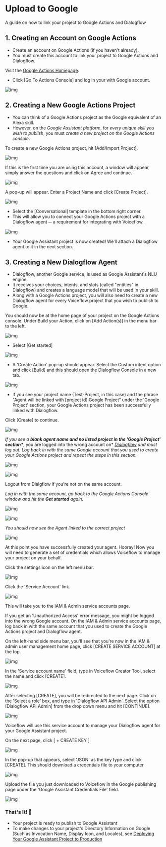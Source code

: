 # Upload to Google

A guide on how to link your project to Google Actions and Dialogflow

## **1. Creating an Account on Google Actions**

- Create an account on Google Actions (if you haven't already).
- You must create this account to link your project to Google Actions and Dialogflow.

Visit the [Google Actions Homepage](https://developers.google.com/actions/).

- Click [Go To Actions Console] and log in your with Google account.

![img](https://cdn.zappy.app/9e8b5980d5f13849954fb297b395d2c4.png)

## **2. Creating a New Google Actions Project**

- You can think of a Google Actions project as the Google equivalent of an Alexa skill.
- However, on the *Google Assistant platform*, for *every unique skill you wish to publish*, you must *create a new project on the Google Actions console*.

To create a new Google Actions project, hit [Add/Import Project].



![img](https://gblobscdn.gitbook.com/assets%2F-LgK_X2m6IAIYcINBjCj%2F-Lk4vPZBG4Hl2SmkrQBh%2F-Lk4zepyqJiuOKd5aOIA%2Fimage.png?alt=media&token=0c259850-4a42-4f95-9a50-59a6ce528f31)



If this is the first time you are using this account, a window will appear, simply answer the questions and click on Agree and continue.

![img](https://cdn.zappy.app/32d6f774569c9a49f230a4a1b1edcce6.png)

A pop-up will appear. Enter a Project Name and click [Create Project].

![img](https://cdn.zappy.app/06c8da2f8dd245c49c79dcda3ae01c7e.png)

- Select the [Conversational] template in the bottom right corner.
- This will allow you to connect your Google Actions project with a Dialogflow agent ⏤ a requirement for integrating with Voiceflow.

![img](https://gblobscdn.gitbook.com/assets%2F-LgK_X2m6IAIYcINBjCj%2F-Lk52bwj2EKvOklKZmdD%2F-Lk52e0vmOvYXSYdkfdd%2Fimage.png?alt=media&token=1de3a912-a708-4162-b8c1-97b75c4ff8b7)

- Your Google Assistant project is now created! We'll attach a Dialogflow agent to it in the next section.

## **3. Creating a New Dialogflow Agent**

- Dialogflow, another Google service, is used as Google Assistant's NLU engine.
- It receives your choices, intents, and slots (called "entities" in Dialogflow) and creates a language model that will be used in your skill.
- Along with a Google Actions project, you will also need to create a new Dialogflow agent for every Voiceflow project that you wish to publish to Google.

You should now be at the home page of your project on the Google Actions console. Under Build your Action, click on [Add Action(s)] in the menu bar to the left.

![img](https://cdn.zappy.app/9f36e1076a901adcd0e8cde473562a3d.png)

- Select [Get started]

![img](https://cdn.zappy.app/ccd211014f1019d45a4a92634eeda0d2.png)

- A 'Create Action' pop-up should appear. Select the Custom intent option and click [Build] and this should open the Dialogflow Console in a new tab.

![img](https://gblobscdn.gitbook.com/assets%2F-LgK_X2m6IAIYcINBjCj%2F-Lk5BS4PuuMRvYRp1CCF%2F-Lk5CivCUd9YCtVu5Fzz%2Fimage.png?alt=media&token=6b78d1f1-7b19-4c24-a98c-c444233a8822)

- If you see your project name (Test-Project, in this case) and the phrase "Agent will be linked with [project id] Google Project" under the 'Google Project' section, your Google Actions project has been successfully linked with Dialogflow.

Click [Create] to continue.

![img](https://cdn.zappy.app/ce6cefca7ecdeb4e00eb68f252f175ae.png)

*If you see a* ***blank agent name and no listed project in the 'Google Project' section\****, you are logged into the wrong account on* [*Dialogflow*](https://dialogflow.com/) *and must log out. Log back in with the same Google account that you used to create your Google Actions project and repeat the steps in this section.*

![img](https://gblobscdn.gitbook.com/assets%2Fcreator%2F-LgtQ3OQ5vf3eXZiNpGl%2F-LgtWTk5GejmU_ljrwiX%2F8.jpeg?generation=1560038207986823&alt=media)

![img](https://gblobscdn.gitbook.com/assets%2F-LgK_X2m6IAIYcINBjCj%2F-LmEPhSF_q5zYqsyePaX%2F-LmERtz9CeeXBK8cpGwo%2Fimage.png?alt=media&token=964e3ed4-29f8-4c02-822a-35c0ea1af277)

Logout from Dialgflow if you're not on the same account.

*Log in with the same account, go back to the Google Actions Console window and hit the* ***Get started*** *again.*

![img](https://cdn.zappy.app/ccd211014f1019d45a4a92634eeda0d2.png)

![img](https://gblobscdn.gitbook.com/assets%2F-LgK_X2m6IAIYcINBjCj%2F-LmEPhSF_q5zYqsyePaX%2F-LmETEfja09Z-TAt9Xdz%2Fimage.png?alt=media&token=f5edcd67-1663-47e8-b1b6-08b56464dff8)

*You should now see the Agent linked to the correct project*

![img](https://cdn.zappy.app/ce6cefca7ecdeb4e00eb68f252f175ae.png)



At this point you have successfully created your agent. Hooray! Now you will need to generate a set of credentials which allows Voiceflow to manage your project on your behalf.

Click the settings icon on the left menu bar.

![img](https://gblobscdn.gitbook.com/assets%2F-LgK_X2m6IAIYcINBjCj%2F-Lk5BS4PuuMRvYRp1CCF%2F-Lk5EjCxKiNmQdeCRNPy%2Fimage.png?alt=media&token=342da888-5b1e-478e-90f0-5c2bac2b89c7)



Click the 'Service Account' link.

![img](https://gblobscdn.gitbook.com/assets%2F-LgK_X2m6IAIYcINBjCj%2F-Lk5LK95htVODtHXLX3P%2F-Lk5LuEb9sr17lB-Q94u%2Fimage.png?alt=media&token=307f09b8-7371-46a7-9153-ae5291179443)

This will take you to the IAM & Admin service accounts page.

If you get an 'Unauthorized Access' error message, you might be logged into the wrong Google account. On the IAM & Admin service accounts page, log back in with the same account that you used to create the Google Actions project and Dialogflow agent.

On the left-hand side menu bar, you'll see that you're now in the IAM & admin user management home page, click [CREATE SERVICE ACCOUNT] at the top.

![img](https://gblobscdn.gitbook.com/assets%2F-LgK_X2m6IAIYcINBjCj%2F-Lk5LK95htVODtHXLX3P%2F-Lk5N6XNPB7mtS8ifWMy%2Fimage.png?alt=media&token=b47d0050-3ff6-4c49-917e-285505c9c095)

In the 'Service account name' field, type in Voiceflow Creator Tool, select the name and click [CREATE].

![img](https://gblobscdn.gitbook.com/assets%2F-LgK_X2m6IAIYcINBjCj%2F-Lk5LK95htVODtHXLX3P%2F-Lk5OMeU5ubNLK8xdWCk%2Fimage.png?alt=media&token=4731232e-a452-4e6e-ba3d-555a1d2d3dfc)

After selecting [CREATE], you will be redirected to the next page. Click on the 'Select a role' box, and type in 'Dialogflow API Admin'. Select the option [Dialogflow API Admin] from the drop down menu and hit [CONTINUE].

![img](https://gblobscdn.gitbook.com/assets%2F-LgK_X2m6IAIYcINBjCj%2F-Lk5LK95htVODtHXLX3P%2F-Lk5PbkA5E-UOT9Uq8X5%2Fimage.png?alt=media&token=8a588cde-8d59-4e20-9393-50cdaf07ea75)

Voiceflow will use this service account to manage your Dialogflow agent for your Google Assistant project.

On the next page, click [ + CREATE KEY ]



![img](https://gblobscdn.gitbook.com/assets%2F-LgK_X2m6IAIYcINBjCj%2F-Lk5kox3-vE1hjOCLIob%2F-Lk5ks8yUB0-Izi6jJnb%2Fimage.png?alt=media&token=d78ddb4a-2402-4ff0-a22a-97f6f92f2a36)



In the pop-up that appears, select 'JSON' as the key type and click [CREATE]. This should download a credentials file to your computer

![img](https://gblobscdn.gitbook.com/assets%2F-LgK_X2m6IAIYcINBjCj%2F-Lk5kox3-vE1hjOCLIob%2F-Lk5lMR8yJBnZIPqz4v4%2Fimage.png?alt=media&token=01d5f5e1-193c-48d0-aa87-c70761938568)

Upload the file you just downloaded to Voiceflow in the Google publishing page under the 'Google Assistant Credentials File' field.

![img](https://downloads.intercomcdn.com/i/o/211442250/783d229796f73dd2d09cc2d0/vocieflow+2020-05-22+at+16.28.17%402x.png)



### **That's It! 🎉**

- Your project is ready to publish to Google Assistant
- To make changes to your project's Directory Information on Google (Such as Invocation Name, Display Icon, and Locales), see [Deploying Your Google Assistant Project to Production](https://voiceflow.github.io/documentation/#/adapting-for-google/deploying-your-google-assistant-project-to-production)